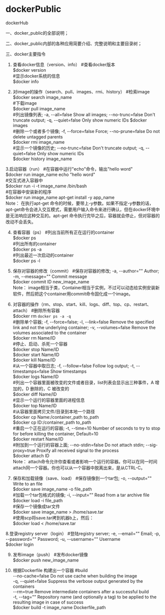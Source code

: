 # dockerPublic
dockerHub

一、docker_public的全部说明；

二、docker_public内部的各种应用简要介绍、完整说明和主要目录树；

三、docker主要指令
1. 查看docker信息（version、info）
#查看docker版本  
$docker version  
#显示docker系统的信息  
$docker info  

2. 对image的操作（search、pull、images、rmi、history）
#检索image  
$docker search image_name  
#下载image  
$docker pull image_name  
#列出镜像列表; -a, --all=false Show all images; --no-trunc=false Don't truncate output; -q, --quiet=false Only show numeric IDs  $docker images  
#删除一个或者多个镜像; -f, --force=false Force; --no-prune=false Do not delete untagged parents  
$docker rmi image_name  
#显示一个镜像的历史; --no-trunc=false Don't truncate output; -q, --quiet=false Only show numeric IDs  
$docker history image_name  

3.启动容器（run）
#在容器中运行"echo"命令，输出"hello word"  
$docker run image_name echo "hello word"  
#交互式进入容器中  
$docker run -i -t image_name /bin/bash  
#在容器中安装新的程序  
$docker run image_name apt-get install -y app_name  
Note：  在执行apt-get 命令的时候，要带上-y参数。如果不指定-y参数的话，apt-get命令会进入交互模式，需要用户输入命令来进行确认，但在docker环境中是无法响应这种交互的。apt-get 命令执行完毕之后，容器就会停止，但对容器的改动不会丢失。

4. 查看容器（ps）
#列出当前所有正在运行的container  
$docker ps  
#列出所有的container  
$docker ps -a  
#列出最近一次启动的container  
$docker ps -l  

5. 保存对容器的修改（commit）
#保存对容器的修改; -a, --author="" Author; -m, --message="" Commit message  
$docker commit ID new_image_name  
Note：  image相当于类，Container相当于实例，不过可以动态给实例安装新软件，然后把这个container用commit命令固化成一个image。

6. 对容器的操作（rm、stop、start、kill、logs、diff、top、cp、restart、attach）
#删除所有容器  
$docker rm `docker ps -a -q`  
#删除单个容器; -f, --force=false; -l, --link=false Remove the specified link and not the underlying container; -v, --volumes=false Remove the volumes associated to the container  
$docker rm Name/ID  
#停止、启动、杀死一个容器  
$docker stop Name/ID  
$docker start Name/ID  
$docker kill Name/ID  
#从一个容器中取日志; -f, --follow=false Follow log output; -t, --timestamps=false Show timestamps  
$docker logs Name/ID  
#列出一个容器里面被改变的文件或者目录，list列表会显示出三种事件，A 增加的，D 删除的，C 被改变的  
$docker diff Name/ID  
#显示一个运行的容器里面的进程信息  
$docker top Name/ID  
#从容器里面拷贝文件/目录到本地一个路径  
$docker cp Name:/container_path to_path  
$docker cp ID:/container_path to_path  
#重启一个正在运行的容器; -t, --time=10 Number of seconds to try to stop for before killing the container, Default=10  
$docker restart Name/ID  
#附加到一个运行的容器上面; --no-stdin=false Do not attach stdin; --sig-proxy=true Proxify all received signal to the process  
$docker attach ID  
Note： attach命令允许你查看或者影响一个运行的容器。你可以在同一时间attach同一个容器。你也可以从一个容器中脱离出来，是从CTRL-C。

7. 保存和加载镜像（save、load）
#保存镜像到一个tar包; -o, --output="" Write to an file  
$docker save image_name -o file_path  
#加载一个tar包格式的镜像; -i, --input="" Read from a tar archive file  
$docker load -i file_path  
#保存一个镜像成tar文件  
$docker save image_name > /home/save.tar  
#使用scp将save.tar拷到机器b上，然后：  
$docker load < /home/save.tar  

8.登录registry server（login）
#登陆registry server; -e, --email="" Email; -p, --password="" Password; -u, --username="" Username  
$docker login  

9. 发布image（push）
#发布docker镜像  
$docker push new_image_name  

10.  根据Dockerfile 构建出一个容器
#build  
      --no-cache=false Do not use cache when building the image  
      -q, --quiet=false Suppress the verbose output generated by the containers  
      --rm=true Remove intermediate containers after a successful build  
      -t, --tag="" Repository name (and optionally a tag) to be applied to the resulting image in case of success  
$docker build -t image_name Dockerfile_path  
